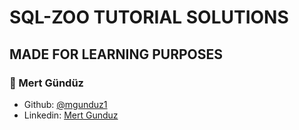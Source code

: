 # SQL-ZOO TUTORIAL SOLUTIONS

## MADE FOR LEARNING PURPOSES

### 👤 Mert Gündüz
- Github: [@mgunduz1](https://github.com/mgunduz1)
- Linkedin: [Mert Gunduz](https://www.linkedin.com/in/mert-gunduz-875280202/)